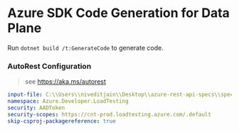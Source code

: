 # Azure SDK Code Generation for Data Plane

Run `dotnet build /t:GenerateCode` to generate code.

### AutoRest Configuration
> see https://aka.ms/autorest

``` yaml
input-file: C:\\Users\\niveditjain\\Desktop\\azure-rest-api-specs\\specification\\loadtestservice\\data-plane\\Microsoft.LoadTestService\\stable\\2022-11-01\\loadtestservice.json
namespace: Azure.Developer.LoadTesting
security: AADToken
security-scopes: https://cnt-prod.loadtesting.azure.com/.default
skip-csproj-packagereference: true
```
